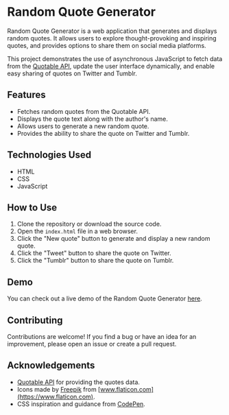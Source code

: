 # Random Quote Generator

Random Quote Generator is a web application that generates and displays random quotes. It allows users to explore thought-provoking and inspiring quotes, and provides options to share them on social media platforms.

This project demonstrates the use of asynchronous JavaScript to fetch data from the [Quotable API](https://github.com/lukePeavey/quotable), update the user interface dynamically, and enable easy sharing of quotes on Twitter and Tumblr.

## Features

- Fetches random quotes from the Quotable API.
- Displays the quote text along with the author's name.
- Allows users to generate a new random quote.
- Provides the ability to share the quote on Twitter and Tumblr.

## Technologies Used

- HTML
- CSS
- JavaScript

## How to Use

1. Clone the repository or download the source code.
2. Open the `index.html` file in a web browser.
3. Click the "New quote" button to generate and display a new random quote.
4. Click the "Tweet" button to share the quote on Twitter.
5. Click the "Tumblr" button to share the quote on Tumblr.

## Demo

You can check out a live demo of the Random Quote Generator [here]([https://dnyaneshwariwalde.github.io/Random-Quote-Generator/]).

## Contributing

Contributions are welcome! If you find a bug or have an idea for an improvement, please open an issue or create a pull request.

## Acknowledgements

- [Quotable API](https://github.com/lukePeavey/quotable) for providing the quotes data.
- Icons made by [Freepik](https://www.freepik.com) from [www.flaticon.com](https://www.flaticon.com).
- CSS inspiration and guidance from [CodePen](https://codepen.io).
